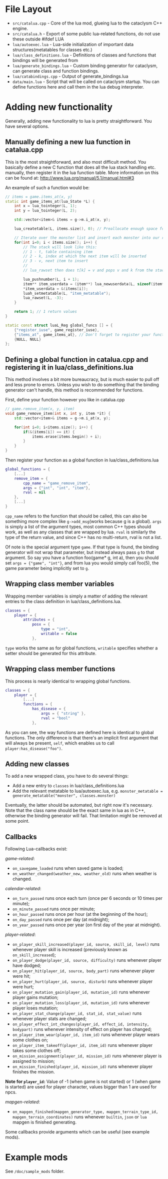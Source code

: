 File Layout
===========

- `src/catalua.cpp` - Core of the lua mod, glueing lua to the cataclysm C++ engine.
- `src/catalua.h` - Export of some public lua-related functions, do not use these outside #ifdef LUA
- `lua/autoexec.lua` - Lua-side initialization of important data structures(metatables for classes etc.)
- `lua/class_definitions.lua` - Definitions of classes and functions that bindings will be generated from
- `lua/generate_bindings.lua` - Custom binding generator for cataclysm, can generate class and function bindings.
- `lua/catabindings.cpp` - Output of generate_bindings.lua
- `data/main.lua` - Script that will be called on cataclysm startup. You can define functions here and call them in the lua debug interpreter.

Adding new functionality
========================

Generally, adding new functionality to lua is pretty straightforward. You have several options.

Manually defining a new lua function in catalua.cpp
---------------------------------------------------

This is the most straightforward, and also most difficult method. You basically define a new C function that does all the lua stack handling etc. manually, then register it in the lua function table. More information on this can be found at: http://www.lua.org/manual/5.1/manual.html#3

An example of such a function would be:

```c++
// items = game.items_at(x, y)
static int game_items_at(lua_State *L) {
    int x = lua_tointeger(L, 1);
    int y = lua_tointeger(L, 2);

    std::vector<item>& items = g->m.i_at(x, y);

    lua_createtable(L, items.size(), 0); // Preallocate enough space for all our items.

    // Iterate over the monster list and insert each monster into our returned table.
    for(int i=0; i < items.size(); i++) {
        // The stack will look like this:
        // 1 - t, table containing item
        // 2 - k, index at which the next item will be inserted
        // 3 - v, next item to insert
        //
        // lua_rawset then does t[k] = v and pops v and k from the stack

        lua_pushnumber(L, i + 1);
        item** item_userdata = (item**) lua_newuserdata(L, sizeof(item*));
        *item_userdata = &(items[i]);
        luah_setmetatable(L, "item_metatable");
        lua_rawset(L, -3);
    }

    return 1; // 1 return values
}

static const struct luaL_Reg global_funcs [] = {
    {"register_iuse", game_register_iuse},
    {"items_at", game_items_at}, // Don't forget to register your function in here!
    {NULL, NULL}
};
```

Defining a global function in catalua.cpp and registering it in lua/class_definitions.lua
---------------------------------------------------------------------------------------------

This method involves a bit more bureaucracy, but is much easier to pull off and less prone to errors. Unless you wish to do something that the binding generator can't handle, this method is recommended for functions.

First, define your function however you like in catalua.cpp

```c++
// game.remove_item(x, y, item)
void game_remove_item(int x, int y, item *it) {
    std::vector<item>& items = g->m.i_at(x, y);

    for(int i=0; i<items.size(); i++) {
        if(&(items[i]) == it) {
            items.erase(items.begin() + i);
        }
    }
}
```

Then register your function as a global function in lua/class_definitions.lua
```lua
global_functions = {
    [...]
    remove_item = {
        cpp_name = "game_remove_item",
        args = {"int", "int", "item"},
        rval = nil
    },
    [...]
}
```

`cpp_name` refers to the function that should be called, this can also be something more complex like `g->add_msg`(works because g is a global). `args` is simply a list of the argument types, most common C++ types should work, as well as any classes that are wrapped by lua. `rval` is similarly the type of the return value, and since C++ has no multi-return, rval is not a list.

Of note is the special argument type `game`. If that type is found, the binding generator will not wrap that parameter, but instead always pass `g` to that argument. So say you have a function foo(game* g, int a), then you should set `args = {"game", "int"}`, and from lua you would simply call foo(5), the game parameter being implicitly set to `g`.


Wrapping class member variables
-------------------------------

Wrapping member variables is simply a matter of adding the relevant entries to the class definition in lua/class_definitions.lua.

```lua
classes = {
    player = {
        attributes = {
            posx = {
                type = "int",
                writable = false
            },
```

`type` works the same as for global functions, `writable` specifies whether a setter should be generated for this attribute.

Wrapping class member functions
-------------------------------

This process is nearly identical to wrapping global functions.

```lua
classes = {
    player = {
        [...]
        functions = {
            has_disease = {
                args = { "string" },
                rval = "bool"
            },
```

As you can see, the way functions are defined here is identical to global functions. The only difference is that there's an implicit first argument that will always be present, `self`, which enables us to call `player:has_disease("foo")`.


Adding new classes
------------------

To add a new wrapped class, you have to do several things:
- Add a new entry to `classes` in lua/class_definitions.lua
- Add the relevant metatable to lua/autoexec.lua, e.g. `monster_metatable = generate_metatable("monster", classes.monster)`

Eventually, the latter should be automated, but right now it's necessary. Note that the class name should be the exact same in lua as in C++, otherwise the binding generator will fail. That limitation might be removed at some point.

Callbacks
---------

Following Lua-callbacks exist:

*game-related*:

- `on_savegame_loaded` runs when saved game is loaded;
- `on_weather_changed(weather_new, weather_old)` runs when weather is changed.

*calendar-related*:

- `on_turn_passed` runs once each turn (once per 6 seconds or 10 times per minute);
- `on_minute_passed` runs once per minute;
- `on_hour_passed` runs once per hour (at the beginning of the hour);
- `on_day_passed` runs once per day (at midnight);
- `on_year_passed` runs once per year (on first day of the year at midnight).

*player-related*:

- `on_player_skill_increased(player_id, source, skill_id, level)` runs whenever player skill is increased (previously known as `on_skill_increased`);
- `on_player_dodge(player_id, source, difficulty)` runs whenever player have dodged;
- `on_player_hit(player_id, source, body_part)` runs whenever player were hit;
- `on_player_hurt(player_id, source, disturb)` runs whenever player were hurt;
- `on_player_mutation_gain(player_id, mutation_id)` runs whenever player gains mutation;
- `on_player_mutation_loss(player_id, mutation_id)` runs whenever player loses mutation;
- `on_player_stat_change(player_id, stat_id, stat_value)` runs whenever player stats are changed;
- `on_player_effect_int_changes(player_id, effect_id, intensity, bodypart)` runs whenever intensity of effect on player has changed;
- `on_player_item_wear(player_id, item_id)` runs whenever player wears some clothes on;
- `on_player_item_takeoff(player_id, item_id)` runs whenever player takes some clothes off;
- `on_mission_assignment(player_id, mission_id)` runs whenever player is assigned to mission;
- `on_mission_finished(player_id, mission_id)` runs whenever player finishes the mission.

__Note for `player_id`:__ Value of -1 (when game is not started) or 1 (when game is started) are used for player character, values bigger than 1 are used for npcs.

*mapgen-related*:

- `on_mapgen_finished(mapgen_generator_type, mapgen_terrain_type_id, mapgen_terrain_coordinates)` runs whenever `builtin`, `json` or `lua` mapgen is finished generating.

Some callbacks provide arguments which can be useful (see example mods).

Example mods
============

See `/doc/sample_mods` folder.
